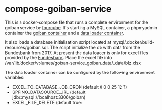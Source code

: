 # compose-goiban-service

This is a docker-compose file that runs a complete environment for the goiban service by [fourcube](https://github.com/fourcube).
It's starting a MySQL container, a phpmyadmin container the [goiban container](https://hub.docker.com/r/fourcube/openiban/) and a [data loader container](https://hub.docker.com/r/onesty/goibandataloader/).

It also loads a database initialisation script located at mysql/.docker/build-resources/goiban.sql. The script initialize the db with data from the Bundesbank from 2017. At present the data loader is only for excel files provided by the [Bundesbank](https://www.bundesbank.de/de/aufgaben/unbarer-zahlungsverkehr/serviceangebot/bankleitzahlen/download---bankleitzahlen-602592).
Place the excel file into /var/lib/docker/volumes/goiban-service_goiban_data/_data/blz.xlsx

The data loader container can be configured by the following environment variables:

* EXCEL_TO_DATABASE_JOB_CRON (default 0 0 0 25 12 ?)
* SPRING_DATASOURCE_URL (default jdbc:mysql://localhost:3306/goiban)
* EXCEL_FILE_DELETE (default true)
